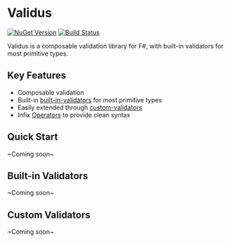 # Validus

[![NuGet Version](https://img.shields.io/nuget/v/Validus.svg)](https://www.nuget.org/packages/Validus)
[![Build Status](https://travis-ci.org/pimbrouwers/Validus.svg?branch=master)](https://travis-ci.org/pimbrouwers/Validus)

Validus is a composable validation library for F#, with built-in validators for most primitive types.

## Key Features

- Composable validation
- Built-in [built-in-validators](#validators) for most primitive types
- Easily extended through [custom-validators](#custom-validators)
- Infix [Operators](#operators) to provide clean syntax

## Quick Start

~Coming soon~

## Built-in Validators

~Coming soon~

## Custom Validators

~Coming soon~